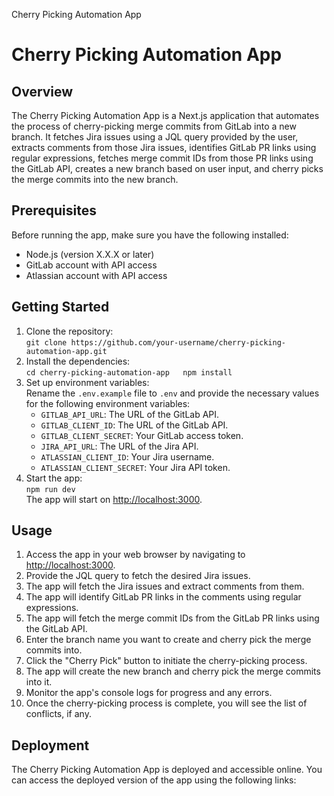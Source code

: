 Cherry Picking Automation App

# Cherry Picking Automation App

## Overview

The Cherry Picking Automation App is a Next.js application that automates the process of cherry-picking merge commits from GitLab into a new branch. It fetches Jira issues using a JQL query provided by the user, extracts comments from those Jira issues, identifies GitLab PR links using regular expressions, fetches merge commit IDs from those PR links using the GitLab API, creates a new branch based on user input, and cherry picks the merge commits into the new branch.

## Prerequisites

Before running the app, make sure you have the following installed:

- Node.js (version X.X.X or later)
- GitLab account with API access
- Atlassian account with API access

## Getting Started

1.  Clone the repository:  
    `git clone https://github.com/your-username/cherry-picking-automation-app.git`
2.  Install the dependencies:  
    `cd cherry-picking-automation-app   npm install`
3.  Set up environment variables:  
    Rename the `.env.example` file to `.env` and provide the necessary values for the following environment variables:
    - `GITLAB_API_URL`: The URL of the GitLab API.
    - `GITLAB_CLIENT_ID`: The URL of the GitLab API.
    - `GITLAB_CLIENT_SECRET`: Your GitLab access token.
    - `JIRA_API_URL`: The URL of the Jira API.
    - `ATLASSIAN_CLIENT_ID`: Your Jira username.
    - `ATLASSIAN_CLIENT_SECRET`: Your Jira API token.
4.  Start the app:  
    `npm run dev`  
    The app will start on [http://localhost:3000](http://localhost:3000).

## Usage

1.  Access the app in your web browser by navigating to [http://localhost:3000](http://localhost:3000).
2.  Provide the JQL query to fetch the desired Jira issues.
3.  The app will fetch the Jira issues and extract comments from them.
4.  The app will identify GitLab PR links in the comments using regular expressions.
5.  The app will fetch the merge commit IDs from the GitLab PR links using the GitLab API.
6.  Enter the branch name you want to create and cherry pick the merge commits into.
7.  Click the "Cherry Pick" button to initiate the cherry-picking process.
8.  The app will create the new branch and cherry pick the merge commits into it.
9.  Monitor the app's console logs for progress and any errors.
10. Once the cherry-picking process is complete, you will see the list of conflicts, if any.

## Deployment

The Cherry Picking Automation App is deployed and accessible online. You can access the deployed version of the app using the following links:


